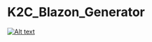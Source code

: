 # K2C_Blazon_Generator
[![Alt text](https://pbs.twimg.com/ext_tw_video_thumb/1074480426834644993/pu/img/CgpgwiH0Lzvd_NiU.jpg)](https://twitter.com/i/status/1074481246833647616)
